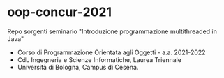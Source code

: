 # oop-concur-2021

Repo sorgenti seminario "Introduzione programmazione multithreaded in Java" 

* Corso di Programmazione Orientata agli Oggetti - a.a. 2021-2022
* CdL Ingegneria e Scienze Informatiche, Laurea Triennale
* Università di Bologna, Campus di Cesena.
